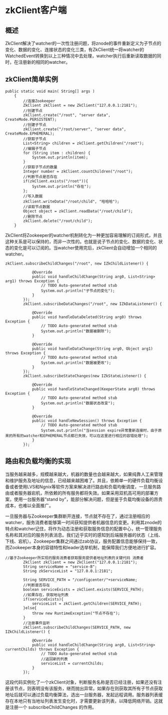 # zkClient客户端

## 概述

ZkClient解决了watcher的一次性注册问题，将znode的事件重新定义为子节点的变化、数据的变化、连接状态的变化三类，有ZkClient统一将watcher的WatchedEvent转换到以上三种情况中去处理，watcher执行后重新读取数据的同时，在注册新的相同的watcher。

## zkClient简单实例

```
public static void main( String[] args )
    {
        //连接Zookeeper
        ZkClient zkClient = new ZkClient("127.0.0.1:2181");
        //创建节点
        zkClient.create("/root", "server data", CreateMode.PERSISTENT);
        //创建子节点
        zkClient.create("/root/server", "server data", CreateMode.EPHEMERAL);
        //获取子节点
        List<String> children = zkClient.getChildren("/root");
        //编辑子节点
        for (String item : children) {
            System.out.println(item);
        }
        //获取子节点的数量
        Integer number = zkClient.countChildren("/root");
        //判断节点是否存在
        if(zkClient.exists("/root")){
            System.out.println("存在");
        };
        //写入数据
        zkClient.writeData("/root/child", "哈哈哈");
        //读取节点数据
        Object object = zkClient.readData("/root/child");
        //删除节点
        zkClient.delete("/root/child");
    }
```

ZkClient将Zookeeper的watcher机制转化为一种更加容易理解的订阅形式，并且这种关系是可以保持的，而非一次性的。也就是说子节点的变化、数据的变化、状态的变化是可以订阅的。当watcher使用完后，zkClient会自动增加一个相同的watcher。

```
zkClient.subscribeChildChanges("/root", new IZkChildListener() {

            @Override
            public void handleChildChange(String arg0, List<String> arg1) throws Exception {
                // TODO Auto-generated method stub
                System.out.println("子节点的变化");
            }
        });
        zkClient.subscribeDataChanges("/root", new IZkDataListener() {

            @Override
            public void handleDataDeleted(String arg0) throws Exception {
                // TODO Auto-generated method stub
                System.out.println("数据被删除");
            }

            @Override
            public void handleDataChange(String arg0, Object arg1) throws Exception {
                // TODO Auto-generated method stub
                System.out.println("数据被更改");
            }
        });
        zkClient.subscribeStateChanges(new IZkStateListener() {

            @Override
            public void handleStateChanged(KeeperState arg0) throws Exception {
                // TODO Auto-generated method stub
                System.out.println("数据状态改变");
            }

            @Override
            public void handleNewSession() throws Exception {
                // TODO Auto-generated method stub
                System.out.println("当session expire异常重新连接时，由于原来的所有的watcher和EPHEMERAL节点都已失效，可以在这里进行相应的容错处理");
            }
        });
```

## 路由和负载均衡的实现

当服务越来越多，规模越来越大，机器的数量也会越来越大，如果纯靠人工来管理和维护服务及地址的信息，已经越来越困难了。并且，依赖单一的硬件负载均衡设备或者使用LVS和Ngnix等软件方案来解决进行路由和负载均衡调度，一旦服务路由或者服务器宕机，所依赖的所有服务都将失效。如果采用双机高可用的部署方案，使用一台服务器“stand by”，能部分解决问题，但是鉴于负载均衡设备的昂贵成本，也难以全面推广。

一旦服务器与Zookeeper集群断开连接，节点就不存在了，通过注册相应的watcher，服务消费者能够第一时间获知提供者机器信息的变更。利用其znode的特点和watcher记住，将作为动态注册和获取服务信息的配置中心，统一管理服务名称和其对应的服务列表消息。我们近乎实时的感知到后端服务器的状态（上线、下线、宕机）。Zookeeper集群之间通过zab协议，服务配置信息能够保持一致，而Zookeeper本身的容错特性和leader选举机制，能保障我们方便地进行扩容。

```
//基于Zookeeper所实现的服务消费者获取服务提供者地址列表的关键代码 消费者
        ZkClient zkClient = new ZkClient("127.0.0.1:2181");
        String serviceName = "service-B";
        String zkServiceList = "127.0.0.1:2181";

        String SERVICE_PATH = "/configcenter/"+serviceName;
        //判断是否存在
        boolean serviceExists = zkClient.exists(SERVICE_PATH);
        //如果存在，获取地址列表
        if(serviceExists){
            serviceList = zkClient.getChildren(SERVICE_PATH);
        }else{
            throw new RuntimeException("节点不存在");
        }
        //注册事件监听
        zkClient.subscribeChildChanges(SERVICE_PATH, new IZkChildListener() {

            @Override
            public void handleChildChange(String arg0, List<String> currentChilds) throws Exception {
                // TODO Auto-generated method stub
                //返回新的列表
                serviceList = currentChilds;
            }
        });
```

这段代码实例化了一个zkClient对象，判断服务名称是否已经注册，如果还没有注册该节点，则表明没有该服务，继而抛出异常。如果存在则获取其所有子节点获取地址后就可以通过负载均衡算法，选出一台服务器，发起远程调用。服务器列表缓存在本地只有当地址列表发生变化时，才需要更新该列表，以降低网络开销。这就是注册一个 subscribeChildChanges 的作用。


